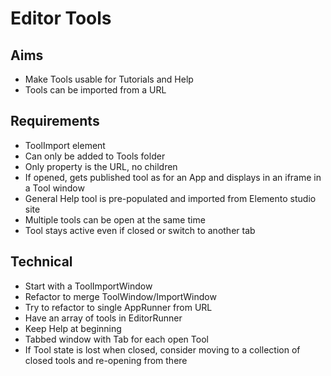 Editor Tools
============

Aims
----

- Make Tools usable for Tutorials and Help
- Tools can be imported from a URL


Requirements
------------

- ToolImport element
- Can only be added to Tools folder
- Only property is the URL, no children
- If opened, gets published tool as for an App and displays in an iframe in a Tool window
- General Help tool is pre-populated and imported from Elemento studio site
- Multiple tools can be open at the same time
- Tool stays active even if closed or switch to another tab

Technical
---------

- Start with a ToolImportWindow
- Refactor to merge ToolWindow/ImportWindow
- Try to refactor to single AppRunner from URL
- Have an array of tools in EditorRunner
- Keep Help at beginning
- Tabbed window with Tab for each open Tool
- If Tool state is lost when closed, consider moving to a collection of closed tools and re-opening from there